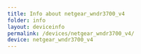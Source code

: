 ```yaml
---
title: Info about netgear_wndr3700_v4
folder: info
layout: deviceinfo
permalink: /devices/netgear_wndr3700_v4/
device: netgear_wndr3700_v4
---
```

